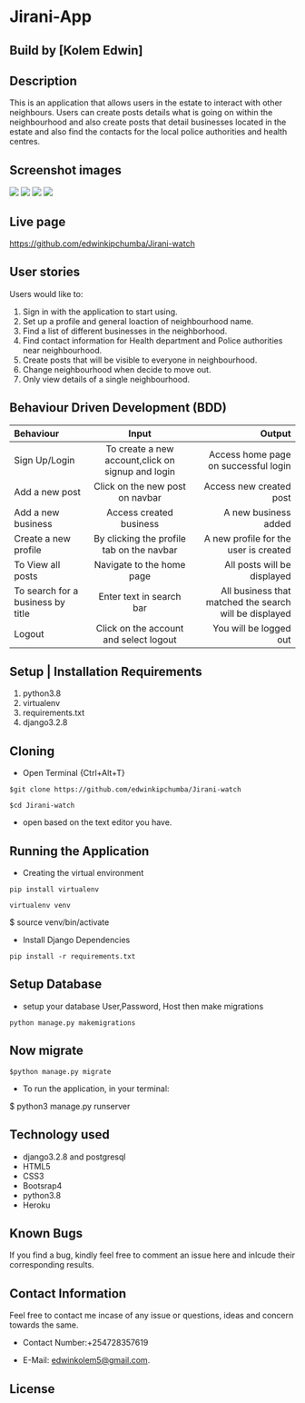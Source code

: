 # Jirani-App

## Build by [Kolem Edwin]

## Description

This is an application that allows users in the estate to interact with other neighbours. Users can create posts details what is going on within the neighbourhood and also create posts that detail businesses located in the estate and also find the contacts for the local police authorities and health centres.

## Screenshot images

<img src="static../../static/img/akan%20naming.png">

<img src="static../../static/img/home2.png">

<img src="static../../static/img/home3.png">

<img src="static../../static/img/prof.png">

## Live page

https://github.com/edwinkipchumba/Jirani-watch

## User stories

Users would like to:

1. Sign in with the application to start using.
2. Set up a profile and general loaction of neighbourhood name.
3. Find a list of different businesses in the neighborhood.
4. Find contact information for Health department and Police authorities near neighbourhood.
5. Create posts that will be visible to everyone in neighbourhood.
6. Change neighbourhood when decide to move out.
7. Only view details of a single neighbourhood.

## Behaviour Driven Development (BDD)

| Behaviour | Input | Output |
| :-----------------| :-----------------: | ------------------: |
| Sign Up/Login | To create a new account,click on signup and login | Access home page on successful login |
| Add a new post | Click on the new post on navbar | Access new created post |
| Add a new business | Access created business | A new business added |
| Create a new profile | By clicking the profile tab on the navbar | A new profile for the user is created |
| To View all posts | Navigate to the home page | All posts will be displayed |
| To search for a business by title | Enter text in search bar | All business that matched the search will be displayed |
| Logout | Click on the account and select logout | You will be logged out |

## Setup | Installation Requirements

1. python3.8
2. virtualenv
3. requirements.txt
4. django3.2.8

## Cloning

* Open Terminal {Ctrl+Alt+T}

```
$git clone https://github.com/edwinkipchumba/Jirani-watch

```

```
$cd Jirani-watch
```

* open based on the text editor you have.

## Running the Application

* Creating the virtual environment

 ```
pip install virtualenv 
```

```
virtualenv venv
```

$ source venv/bin/activate

* Install Django Dependencies

```
pip install -r requirements.txt
```

## Setup Database

* setup your database User,Password, Host then make migrations

```
python manage.py makemigrations
```

## Now migrate

```
$python manage.py migrate
```

* To run the application, in your terminal:

$ python3 manage.py runserver

## Technology used

* django3.2.8 and postgresql
* HTML5
* CSS3
* Bootsrap4
* python3.8
* Heroku

## Known Bugs

If you find a bug, kindly feel free to comment an issue here and inlcude their corresponding results.

## Contact  Information

 Feel free to contact me incase of any issue or questions, ideas and concern towards the same.

* Contact Number:+254728357619
  
* E-Mail: edwinkolem5@gmail.com.

## License
